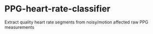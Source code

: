 # PPG-heart-rate-classifier
Extract quality heart rate segments from noisy/motion affected raw PPG measurements
